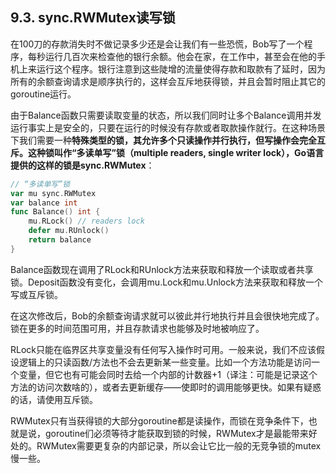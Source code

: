 ## 9.3. sync.RWMutex读写锁

在100刀的存款消失时不做记录多少还是会让我们有一些恐慌，Bob写了一个程序，每秒运行几百次来检查他的银行余额。他会在家，在工作中，甚至会在他的手机上来运行这个程序。银行注意到这些陡增的流量使得存款和取款有了延时，因为所有的余额查询请求是顺序执行的，这样会互斥地获得锁，并且会暂时阻止其它的goroutine运行。

由于Balance函数只需要读取变量的状态，所以我们同时让多个Balance调用并发运行事实上是安全的，只要在运行的时候没有存款或者取款操作就行。在这种场景下我们需要一种**特殊类型的锁，其允许多个只读操作并行执行，但写操作会完全互斥。这种锁叫作“多读单写”锁（multiple readers, single writer lock），Go语言提供的这样的锁是sync.RWMutex**：

```go
// “多读单写”锁
var mu sync.RWMutex
var balance int
func Balance() int {
	mu.RLock() // readers lock
	defer mu.RUnlock()
	return balance
}
```

Balance函数现在调用了RLock和RUnlock方法来获取和释放一个读取或者共享锁。Deposit函数没有变化，会调用mu.Lock和mu.Unlock方法来获取和释放一个写或互斥锁。

在这次修改后，Bob的余额查询请求就可以彼此并行地执行并且会很快地完成了。锁在更多的时间范围可用，并且存款请求也能够及时地被响应了。

RLock只能在临界区共享变量没有任何写入操作时可用。一般来说，我们不应该假设逻辑上的只读函数/方法也不会去更新某一些变量。比如一个方法功能是访问一个变量，但它也有可能会同时去给一个内部的计数器+1（译注：可能是记录这个方法的访问次数啥的），或者去更新缓存——使即时的调用能够更快。如果有疑惑的话，请使用互斥锁。

RWMutex只有当获得锁的大部分goroutine都是读操作，而锁在竞争条件下，也就是说，goroutine们必须等待才能获取到锁的时候，RWMutex才是最能带来好处的。RWMutex需要更复杂的内部记录，所以会让它比一般的无竞争锁的mutex慢一些。

<!--stackedit_data:
eyJoaXN0b3J5IjpbMTk5NjQ1MTYzOSwxNjA4NjUyODAwXX0=
-->